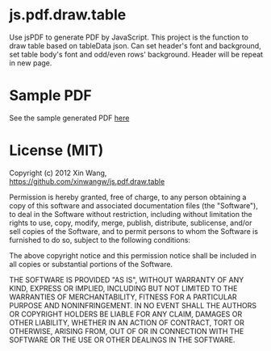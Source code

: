 # js.pdf.draw.table

Use jsPDF to generate PDF by JavaScript. This project is the function to draw table based on tableData json.
Can set header's font and background, set table body's font and odd/even rows' background. Header will be repeat in new page.

# Sample PDF

See the sample generated PDF [here](TestTable.pdf)
# License (MIT)

Copyright (c) 2012 Xin Wang, https://github.com/xinwangw/js.pdf.draw.table

Permission is hereby granted, free of charge, to any person obtaining a copy of this software and associated documentation files (the "Software"), to deal in the Software without restriction, including without limitation the rights to use, copy, modify, merge, publish, distribute, sublicense, and/or sell copies of the Software, and to permit persons to whom the Software is furnished to do so, subject to the following conditions:

The above copyright notice and this permission notice shall be included in all copies or substantial portions of the Software.

THE SOFTWARE IS PROVIDED "AS IS", WITHOUT WARRANTY OF ANY KIND, EXPRESS OR IMPLIED, INCLUDING BUT NOT LIMITED TO THE WARRANTIES OF MERCHANTABILITY, FITNESS FOR A PARTICULAR PURPOSE AND NONINFRINGEMENT. IN NO EVENT SHALL THE AUTHORS OR COPYRIGHT HOLDERS BE LIABLE FOR ANY CLAIM, DAMAGES OR OTHER LIABILITY, WHETHER IN AN ACTION OF CONTRACT, TORT OR OTHERWISE, ARISING FROM, OUT OF OR IN CONNECTION WITH THE SOFTWARE OR THE USE OR OTHER DEALINGS IN THE SOFTWARE.
